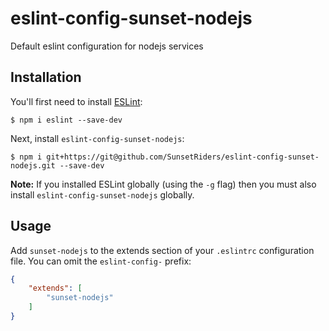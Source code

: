 # eslint-config-sunset-nodejs

Default eslint configuration for nodejs services

## Installation

You'll first need to install [ESLint](http://eslint.org):

```
$ npm i eslint --save-dev
```

Next, install `eslint-config-sunset-nodejs`:

```
$ npm i git+https://git@github.com/SunsetRiders/eslint-config-sunset-nodejs.git --save-dev
```

**Note:** If you installed ESLint globally (using the `-g` flag) then you must
also install `eslint-config-sunset-nodejs` globally.

## Usage

Add `sunset-nodejs` to the extends section of your `.eslintrc` configuration
file. You can omit the `eslint-config-` prefix:

```json
{
    "extends": [
        "sunset-nodejs"
    ]
}
```
